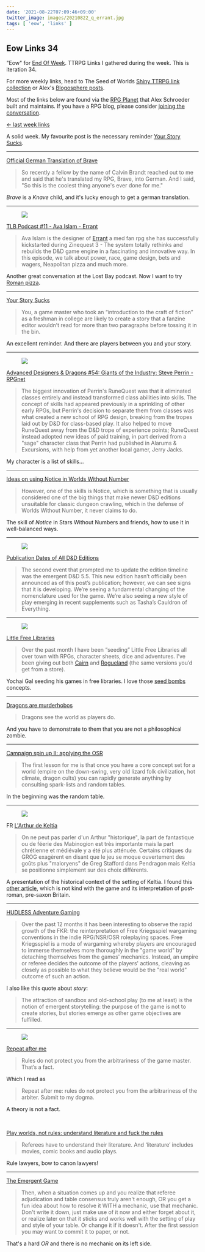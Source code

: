 ```yaml
---
date: '2021-08-22T07:09:46+09:00'
twitter_image: images/20210822_q_errant.jpg
tags: [ 'eow', 'links' ]
---
```


## Eow Links 34

"Eow" for [End Of Week](/#eow). TTRPG Links I gathered during the week. This is iteration 34.

For more weekly links, head to The Seed of Worlds [Shiny TTRPG link collection](https://seedofworlds.blogspot.com/search/label/weekly%20links) or Alex's [Blogosphere posts](https://alexschroeder.ch/wiki/Blogosphere).

Most of the links below are found via the [RPG Planet](https://campaignwiki.org/rpg/) that Alex Schroeder built and maintains. If you have a RPG blog, please consider [joining the conversation](https://campaignwiki.org/wiki/Planet/Please_join!).

[← last week links](20210814.html?t=Eow_Links_33&f=eow34)

A solid week. My favourite post is the necessary reminder [Your Story Sucks](https://grumpywizard.home.blog/2021/08/19/your-story-sucks/).

<hr/>

[Official German Translation of Brave](https://knightattheopera.blogspot.com/2021/08/official-german-translation-of-brave-my.html)

> So recently a fellow by the name of Calvin Brandt reached out to me and said that he's translated my RPG, Brave, into German. And I said, "So this is the coolest thing anyone's ever done for me."

_Brave_ is a _Knave_ child, and it's lucky enough to get a german translation.

<hr/>

<figure class="right small">
<a href="https://www.kickstarter.com/projects/avaislam/errant"><img src="images/20210822_errant.jpg" loading="lazy" /></a>
<figcaption>
</figcaption>
</figure>

[TLB Podcast #11 - Ava Islam - Errant](https://thelostbayrpg.blogspot.com/2021/08/tlb-podcast-11-ava-islam-errant.html)

> Ava Islam is the designer of [Errant](https://www.kickstarter.com/projects/avaislam/errant) a med fan rpg she has successfully kickstarted during Zinequest 3 - The system totally rethinks and rebuilds the D&D game engine in a fascinating and innovative way. In this episode, we talk about power, race, game design, bets and wagers, Neapolitan pizza and much more.

Another great conversation at the Lost Bay podcast. Now I want to try [Roman pizza](https://en.wikipedia.org/wiki/Roman_pizza).

<hr/>

[Your Story Sucks](https://grumpywizard.home.blog/2021/08/19/your-story-sucks/)

> You, a game master who took an “introduction to the craft of fiction” as a freshman in college are likely to create a story that a fanzine editor wouldn’t read for more than two paragraphs before tossing it in the bin.

An excellent reminder. And there are players between you and your story.

<hr/>

<figure class="right small">
<a href="https://www.rpg.net/columns/advanced-designers-and-dragons/advanced-designers-and-dragons54.phtml"><img src="images/20210822_runequest.jpg" loading="lazy" /></a>
<figcaption>
</figcaption>
</figure>

[Advanced Designers & Dragons #54: Giants of the Industry: Steve Perrin - RPGnet](https://www.rpg.net/columns/advanced-designers-and-dragons/advanced-designers-and-dragons54.phtml)

> The biggest innovation of Perrin's RuneQuest was that it eliminated classes entirely and instead transformed class abilities into skills. The concept of skills had appeared previously in a sprinkling of other early RPGs, but Perrin's decision to separate them from classes was what created a new school of RPG design, breaking from the tropes laid out by D&D for class-based play. It also helped to move RuneQuest away from the D&D trope of experience points; RuneQuest instead adopted new ideas of paid training, in part derived from a "sage" character class that Perrin had published in Alarums & Excursions, with help from yet another local gamer, Jerry Jacks.

My character is a list of skills...

<hr/>

[Ideas on using Notice in Worlds Without Number](http://spriggans-den.com/2021/08/15/ideas-on-using-notice-in-worlds-without-number/)

> However, one of the skills is Notice, which is something that is usually considered one of the big things that make newer D&D editions unsuitable for classic dungeon crawling, which in the defense of Worlds Without Number, it never claims to do.

The skill of _Notice_ in Stars Without Numbers and friends, how to use it in well-balanced ways.

<hr/>

<figure class="right small">
<a href="https://dragonsneverforget.wordpress.com/2021/08/17/publication-dates-of-all-dd-editions/"><img src="images/20210822_dnd.jpg" loading="lazy" /></a>
<figcaption>
</figcaption>
</figure>

[Publication Dates of All D&D Editions](https://dragonsneverforget.wordpress.com/2021/08/17/publication-dates-of-all-dd-editions/)

> The second event that prompted me to update the edition timeline was the emergent D&D 5.5. This new edition hasn’t officially been announced as of this post’s publication; however, we can see signs that it is developing. We’re seeing a fundamental changing of the nomenclature used for the game. We’re also seeing a new style of play emerging in recent supplements such as Tasha’s Cauldron of Everything.

<hr/>

<figure class="right small">
<a href="https://newschoolrevolution.com/2021/08/16/little-free-libraries"><img src="images/20210822_cairn.jpg" loading="lazy" /></a>
<figcaption>
</figcaption>
</figure>

[Little Free Libraries](https://newschoolrevolution.com/2021/08/16/little-free-libraries)

> Over the past month I have been “seeding” Little Free Libraries all over town with RPGs, character sheets, dice and adventures. I’ve been giving out both [Cairn](https://cairnrpg.com/) and [Rogueland](https://www.cavernsofheresy.com/product/rogueland) (the same versions you’d get from a store).

Yochai Gal seeding his games in free libraries. I love those [seed bombs](https://en.wikipedia.org/wiki/Seed_ball) concepts.

<hr/>

[Dragons are murderhobos](https://spiceomancy.blogspot.com/2021/08/dragons-are-murderhobos.html)

> Dragons see the world as players do.

And you have to demonstrate to them that you are not a philosophical zombie.

<hr/>

[Campaign spin up II: applying the OSR](https://seedofworlds.blogspot.com/2021/08/campaign-spin-up-ii-applying-osr.html)

> The first lesson for me is that once you have a core concept set for a world (empire on the down-swing, very old lizard folk civilization, hot climate, dragon cults) you can rapidly generate anything by consulting spark-lists and random tables.

In the beginning was the random table.

<hr/>

<figure class="right small">
<a href="images/20210822_cymru.jpg"><img src="images/20210822_cymru.jpg" loading="lazy" /></a>
<figcaption>
</figcaption>
</figure>

<span class="lang">FR</span> [L'Arthur de Keltia](https://anniceris.blogspot.com/2021/08/larthur-de-keltia.html)

> On ne peut pas parler d'un Arthur "historique", la part de fantastique ou de féerie des Mabinogion est très importante mais la part chrétienne et médiévale y a été plus atténuée. Certains critiques du GROG exagèrent en disant que le jeu se moque ouvertement des goûts plus "maloryens" de Greg Stafford dans Pendragon mais Keltia se positionne simplement sur des choix différents.

A presentation of the historical context of the setting of Keltia. I found this [other article](https://www.ligue-ludique.fr/keltia-ou-les-derives-de-la-celtomanie), which is not kind with the game and its interpretation of post-roman, pre-saxon Britain.

<hr/>

[HUDLESS Adventure Gaming](https://aloneinthelabyrinth.blogspot.com/2021/08/hudless-adventure-gaming.html)

> Over the past 12 months it has been interesting to observe the rapid growth of the FKR: the reinterpretation of Free Kriegsspiel wargaming conventions in the indie RPG/NSR/OSR roleplaying spaces. Free Kriegsspiel  is a mode of wargaming whereby players are encouraged to immerse themselves more thoroughly in the "game world" by detaching themselves from the games' mechanics. Instead, an umpire or referee decides the outcome of the players' actions, cleaving as closely as possible to what they believe would be the "real world" outcome of such an action.

I also like this quote about _story_:

> The attraction of sandbox and old-school play (to me at least) is the notion of emergent storytelling: the purpose of the game is not to create stories, but stories emerge as other game objectives are fulfilled.

<hr/>

<figure class="right small">
<img src="images/20210822_kriegsspiel.jpg" loading="lazy" />
<figcaption>
</figcaption>
</figure>

[Repeat after me](https://darkwormcolt.wordpress.com/2021/08/19/repeat-after-me/)

> Rules do not protect you from the arbitrariness of the game master. That’s a fact.

Which I read as

> Repeat after me: rules do not protect you from the arbitrariness of the arbiter. Submit to my dogma.

A theory is not a fact.

&nbsp;

[Play worlds, not rules: understand literature and fuck the rules](https://darkwormcolt.wordpress.com/2021/08/15/play-worlds-not-rules-understand-literature-and-fuck-the-rules/)

> Referees have to understand their literature. And ‘literature’ includes movies, comic books and audio plays.

Rule lawyers, bow to canon lawyers!

<hr/>

[The Emergent Game](https://undergroundadv.blogspot.com/2021/08/the-emergent-game.html)

> Then, when a situation comes up and you realize that referee adjudication and table consensus truly aren't enough, OR you get a fun idea about how to resolve it WITH a mechanic, use that mechanic. Don't write it down, just make use of it now and either forget about it, or realize later on that it sticks and works well with the setting of play and style of your table. Or change it if it doesn't. After the first session you may want to commit it to paper, or not.

That's a hard _OR_ and there is no mechanic on its left side.

